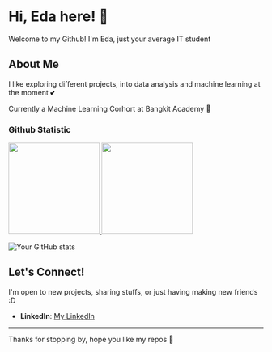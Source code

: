 # Hi, Eda here! 👋

Welcome to my Github! I'm Eda, just your average IT student

## About Me

I like exploring different projects, into data analysis and machine learning at the moment 💕

Currently a Machine Learning Corhort at Bangkit Academy 🥸

### Github Statistic
<p align="left">
<a href="https://github.com/farizeda">
  <img height="180em" src="https://github-readme-stats-eight-theta.vercel.app/api?username=penuliscode&show_icons=true&theme=algolia&include_all_commits=true&count_private=true"/>
  <img height="180em" src="https://github-readme-stats-eight-theta.vercel.app/api/top-langs/?username=penuliscode&layout=compact&layout=compact&theme=algolia"/>
</a>
</p>

![Your GitHub stats](https://github-readme-stats.vercel.app/api?username=farizeda&show_icons=true&theme=radical)


## Let's Connect!

I'm  open to new projects, sharing stuffs, or just having making new friends :D

- **LinkedIn**: [My LinkedIn](https://www.linkedin.com/in/farizeda/)
  
---

Thanks for stopping by, hope you like my repos 👀
